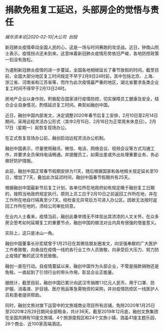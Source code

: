 # 捐款免租复工延迟，头部房企的觉悟与责任

*娱乐资本论|2020-02-10|大公司 
                                                创投*

新冠肺炎疫情牵动全国人民的心，这是一场与时间赛跑的攻坚战。近日，钟南山院士表示，疫情拐点还未到来。这意味着新冠肺炎疫情形势依旧严峻，各地防控政策一刻没有放松。

为遏制新冠肺炎疫情的进一步蔓延，全国各地相继延长了春节放假的时间。截至目前，全国大部分地区复工时间规定不早于2月9日24时前，其中包括北京、上海、浙江省、河南省和江苏省等，而作为此次疫情最严重的地区，湖北省要求各类企业复工时间不得早于2月13日24时。

房地产企业以身作则，积极配合国家进行疫情防控，切实保障员工健康及安全，结合企业自身情况，酌情延迟复工时间。典型如融创中国。

近日，融创中国内部发文，决定调整2020年春节后复工安排，2月10日至2月14日期间，采用远程灵活办公形式（其中2月15日、2月16日为正常周末休息日）。2月17日（星期一）起恢复现场办公。

在正式恢复现场办公前，融创启动远程灵活办公机制。

融创中国表示，尽量使用融讯、微信、电话、网络会议、视频会议等方式沟通工作，并要求全员保持电话畅通。并提醒员工，如需出差或外出处理重要业务，务必做好防护措施。

此前，融创中国正常春节假期安排为11天，随后根据国家和各地相关规定延长至10日，增加了7天，叠加此次延迟时间，融创中国春节假期共有25天。

根据融创中国最新节后复工计划，各单位所在地政府如有规定晚于融创复工日期的，按照当地政府规定执行。原则上员工应于2月10日之前返回工作所在地，并在工作所在地自行隔离至少7天，经检查无异常后方可进入办公区。因故无法按时返回工作所在地的，须经公司审批同意。

在业内人士看来，疫情当前，融创此番举措无不体现出其浓浓的人文关怀。在众多房企思考如何延期复工的重要节点，融创中国的做法对业内具有很强的借鉴意义。

实际上，这只是冰山一角。

融创中国董事长孙宏斌曾于1月25日在其微信朋友圈发文，向坚强奉献的广大医护工作者致敬，向奋战在疫情一线的各行业工作人员致敬，向承受巨大压力、努力防止疫情扩散的武汉市民致敬。

融创一直在行动。自疫情蔓延以来，融创中国作为头部企业，不管是捐款捐物还是免租，一直起到了引领行业的带头作用，彰显企业正能量。

据统计，截至目前，融创中国已累计向武汉市捐赠1.1亿元人民币，用于口罩、防护服、消毒液、护目镜、医疗用品等急需物资的采购，并对疫情防控区一线医护人员和患者提供帮助。

同时，融创文旅对旗下运营中的文旅城商业项目所有店铺，免除2020年1月25日至2020年2月29日期间全部租金，共计36天。截至2019年12月底，融创文旅集团在全国共拥有10座文旅城、4个旅游度假区和24个文旅小镇，涵盖41座主题乐园、26个商业、近100家高端酒店。

